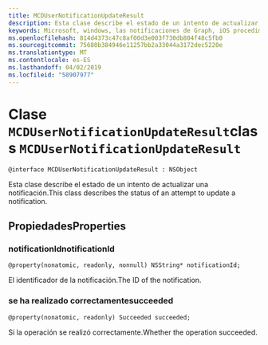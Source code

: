```yaml
---
title: MCDUserNotificationUpdateResult
description: Esta clase describe el estado de un intento de actualizar una notificación.
keywords: Microsoft, windows, las notificaciones de Graph, iOS procedimientos, procedimientos iPhone
ms.openlocfilehash: 814d4373c47c8af00d3e003f730db804f48c5fb0
ms.sourcegitcommit: 75680b384946e11257bb2a33044a3172dec5220e
ms.translationtype: MT
ms.contentlocale: es-ES
ms.lasthandoff: 04/02/2019
ms.locfileid: "58907977"
---
```

# <a name="class-mcdusernotificationupdateresult"></a><span data-ttu-id="46fd2-104">Clase `MCDUserNotificationUpdateResult`</span><span class="sxs-lookup"><span data-stu-id="46fd2-104">class `MCDUserNotificationUpdateResult`</span></span>

```
@interface MCDUserNotificationUpdateResult : NSObject
```

<span data-ttu-id="46fd2-105">Esta clase describe el estado de un intento de actualizar una notificación.</span><span class="sxs-lookup"><span data-stu-id="46fd2-105">This class describes the status of an attempt to update a notification.</span></span>

## <a name="properties"></a><span data-ttu-id="46fd2-106">Propiedades</span><span class="sxs-lookup"><span data-stu-id="46fd2-106">Properties</span></span>

### <a name="notificationid"></a><span data-ttu-id="46fd2-107">notificationId</span><span class="sxs-lookup"><span data-stu-id="46fd2-107">notificationId</span></span>
`@property(nonatomic, readonly, nonnull) NSString* notificationId;`

<span data-ttu-id="46fd2-108">El identificador de la notificación.</span><span class="sxs-lookup"><span data-stu-id="46fd2-108">The ID of the notification.</span></span>

### <a name="succeeded"></a><span data-ttu-id="46fd2-109">se ha realizado correctamente</span><span class="sxs-lookup"><span data-stu-id="46fd2-109">succeeded</span></span>
`@property(nonatomic, readonly) Succeeded succeeded;`

<span data-ttu-id="46fd2-110">Si la operación se realizó correctamente.</span><span class="sxs-lookup"><span data-stu-id="46fd2-110">Whether the operation succeeded.</span></span> 